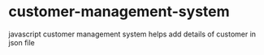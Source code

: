 # customer-management-system
 javascript customer management system helps add details of customer in json file 
